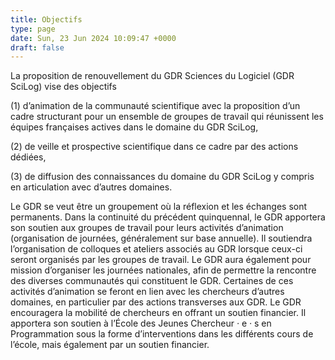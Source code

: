 ```yaml
---
title: Objectifs
type: page
date: Sun, 23 Jun 2024 10:09:47 +0000
draft: false
---
```


La proposition de renouvellement du GDR Sciences du Logiciel (GDR SciLog) vise des objectifs

(1) d’animation de la communauté scientifique avec la proposition d’un cadre structurant pour un ensemble de groupes de travail qui réunissent les équipes françaises actives dans le domaine du GDR SciLog,

(2) de veille  et prospective scientifique  dans ce cadre par des actions dédiées,

(3) de diffusion des connaissances du domaine du GDR SciLog y compris en articulation avec d’autres domaines.

Le GDR se veut être un groupement où la réflexion et les échanges sont permanents. Dans la continuité du précédent quinquennal, le GDR apportera son soutien aux groupes de travail pour leurs activités d’animation  (organisation de journées, généralement sur base annuelle). Il soutiendra l’organisation de colloques et ateliers associés au GDR lorsque ceux-ci  seront organisés par les groupes de travail. Le GDR aura également pour mission d’organiser les journées nationales, afin de permettre la rencontre des diverses communautés qui constituent le GDR. Certaines de ces activités d’animation se feront en lien avec les chercheurs d’autres domaines, en particulier  par des actions transverses aux GDR. Le GDR encouragera la mobilité  de chercheurs en offrant un soutien financier. Il apportera son soutien à l’École des Jeunes Chercheur _·_ e _·_ s en Programmation  sous la forme d’interventions  dans les différents cours de l’école, mais également par un soutien financier.
